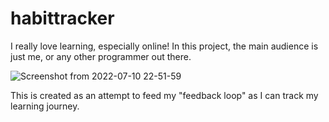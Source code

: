 # habittracker
I really love learning, especially online! In this project, the main audience is just me, or any other programmer out there. 

![Screenshot from 2022-07-10 22-51-59](https://user-images.githubusercontent.com/90799133/178150031-a5c37758-7dc7-4592-89a6-e8fe6827c2e6.png)

This is created as an attempt to feed my "feedback loop" as I can track my learning journey.

